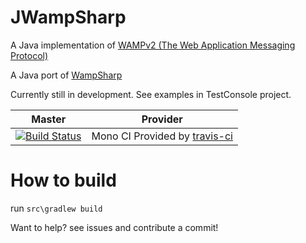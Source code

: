 JWampSharp
==========

A Java implementation of [WAMPv2 (The Web Application Messaging Protocol)][WampLink]

A Java port of [WampSharp][WampSharpLink]

Currently still in development. See examples in TestConsole project.

Master | Provider
------ | --------
[![Build Status][MonoImgMaster]][MonoLinkMaster] | Mono CI Provided by [travis-ci][] 

[MonoImgMaster]:https://travis-ci.org/darkl/JWampSharp.png?branch=master
[MonoLinkMaster]:https://travis-ci.org/darkl/JWampSharp

[WampLink]:http://wamp.ws
[WampSharpLink]:https://github.com/darkl/WampSharp/
[travis-ci]:https://travis-ci.org/

How to build
==========

run 
`src\gradlew build`


Want to help? see issues and contribute a commit!
